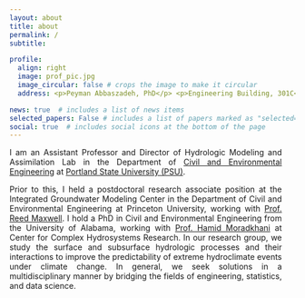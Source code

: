 ```yaml
---
layout: about
title: about
permalink: /
subtitle: 

profile:
  align: right
  image: prof_pic.jpg
  image_circular: false # crops the image to make it circular
  address: <p>Peyman Abbaszadeh, PhD</p> <p>Engineering Building, 301C</p> <p>1930 SW 4th Ave, Portland, OR 97201</p>

news: true  # includes a list of news items
selected_papers: False # includes a list of papers marked as "selected={true}"
social: true  # includes social icons at the bottom of the page
---
```

<p style="text-align: justify; margin-right: 0.25in;">
  I am an Assistant Professor and Director of Hydrologic Modeling and Assimilation Lab in the Department of <a href="https://www.pdx.edu/civil-environmental-engineering/">Civil and Environmental Engineering</a> at <a href="https://www.pdx.edu">Portland State University (PSU)</a>.
</p>

<p style="text-align: justify; margin-right: 0.25in;">
  Prior to this, I held a postdoctoral research associate position at the Integrated Groundwater Modeling Center in the Department of Civil and Environmental Engineering at Princeton University, working with <a href="http://maxwell.princeton.edu">Prof. Reed Maxwell</a>. I hold a PhD in Civil and Environmental Engineering from the University of Alabama, working with <a href="https://moradkhani.ua.edu">Prof. Hamid Moradkhani</a> at Center for Complex Hydrosystems Research</a>. In our research group, we study the surface and subsurface hydrologic processes and their interactions to improve the predictability of extreme hydroclimate events under climate change. In general, we seek solutions in a multidisciplinary manner by bridging the fields of engineering, statistics, and data science.
</p>




